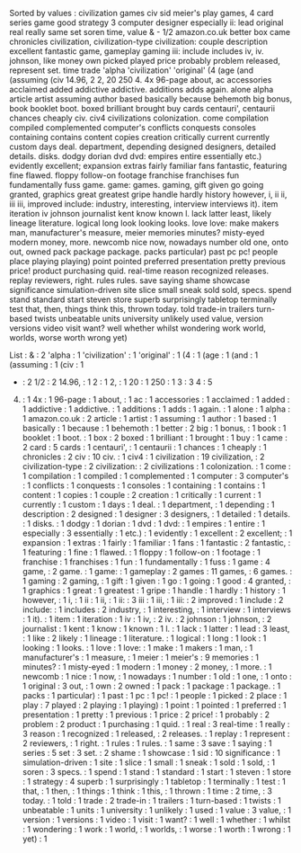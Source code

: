 Sorted by values :
civilization games civ sid meier's play games, 4 card series game good strategy 3 computer designer especially ii: lead original real really same set soren time, value & - 1/2 amazon.co.uk better box came chronicles civilization, civilization-type civilization: couple description excellent fantastic game, gameplay gaming iii: include includes iv, iv. johnson, like money own picked played price probably problem released, represent set. time trade 'alpha 'civilization' 'original' (4 (age (and (assuming (civ 14.96, 2 2, 20 250 4. 4x 96-page about, ac accessories acclaimed added addictive addictive. additions adds again. alone alpha article artist assuming author based basically because behemoth big bonus, book booklet boot. boxed brilliant brought buy cards centauri', centaurii chances cheaply civ. civ4 civilizations colonization. come compilation compiled complemented computer's conflicts conquests consoles containing contains content copies creation critically current currently custom days deal. department, depending designed designers, detailed details. disks. dodgy dorian dvd dvd: empires entire essentially etc.) evidently excellent; expansion extras fairly familiar fans fantastic, featuring fine flawed. floppy follow-on footage franchise franchises fun fundamentally fuss game. game: games. gaming, gift given go going granted, graphics great greatest gripe handle hardly history however, i, ii ii, iii iii, improved include: industry, interesting, interview interviews it). item iteration iv johnson journalist kent know known l. lack latter least, likely lineage literature. logical long look looking looks. love love: make makers man, manufacturer's measure, meier memories minutes? misty-eyed modern money, more. newcomb nice now, nowadays number old one, onto out, owned pack package package. packs particular) past pc pc! people place playing playing) point pointed preferred presentation pretty previous price! product purchasing quid. real-time reason recognized releases. replay reviewers, right. rules rules. save saying shame showcase significance simulation-driven site slice small sneak sold sold, specs. spend stand standard start steven store superb surprisingly tabletop terminally test that, then, things think this, thrown today. told trade-in trailers turn-based twists unbeatable units university unlikely used value, version versions video visit want? well whether whilst wondering work world, worlds, worse worth wrong yet) 

List :
& : 2
'alpha : 1
'civilization' : 1
'original' : 1
(4 : 1
(age : 1
(and : 1
(assuming : 1
(civ : 1
- : 2
1/2 : 2
14.96, : 1
2 : 1
2, : 1
20 : 1
250 : 1
3 : 3
4 : 5
4. : 1
4x : 1
96-page : 1
about, : 1
ac : 1
accessories : 1
acclaimed : 1
added : 1
addictive : 1
addictive. : 1
additions : 1
adds : 1
again. : 1
alone : 1
alpha : 1
amazon.co.uk : 2
article : 1
artist : 1
assuming : 1
author : 1
based : 1
basically : 1
because : 1
behemoth : 1
better : 2
big : 1
bonus, : 1
book : 1
booklet : 1
boot. : 1
box : 2
boxed : 1
brilliant : 1
brought : 1
buy : 1
came : 2
card : 5
cards : 1
centauri', : 1
centaurii : 1
chances : 1
cheaply : 1
chronicles : 2
civ : 10
civ. : 1
civ4 : 1
civilization : 19
civilization, : 2
civilization-type : 2
civilization: : 2
civilizations : 1
colonization. : 1
come : 1
compilation : 1
compiled : 1
complemented : 1
computer : 3
computer's : 1
conflicts : 1
conquests : 1
consoles : 1
containing : 1
contains : 1
content : 1
copies : 1
couple : 2
creation : 1
critically : 1
current : 1
currently : 1
custom : 1
days : 1
deal. : 1
department, : 1
depending : 1
description : 2
designed : 1
designer : 3
designers, : 1
detailed : 1
details. : 1
disks. : 1
dodgy : 1
dorian : 1
dvd : 1
dvd: : 1
empires : 1
entire : 1
especially : 3
essentially : 1
etc.) : 1
evidently : 1
excellent : 2
excellent; : 1
expansion : 1
extras : 1
fairly : 1
familiar : 1
fans : 1
fantastic : 2
fantastic, : 1
featuring : 1
fine : 1
flawed. : 1
floppy : 1
follow-on : 1
footage : 1
franchise : 1
franchises : 1
fun : 1
fundamentally : 1
fuss : 1
game : 4
game, : 2
game. : 1
game: : 1
gameplay : 2
games : 11
games, : 6
games. : 1
gaming : 2
gaming, : 1
gift : 1
given : 1
go : 1
going : 1
good : 4
granted, : 1
graphics : 1
great : 1
greatest : 1
gripe : 1
handle : 1
hardly : 1
history : 1
however, : 1
i, : 1
ii : 1
ii, : 1
ii: : 3
iii : 1
iii, : 1
iii: : 2
improved : 1
include : 2
include: : 1
includes : 2
industry, : 1
interesting, : 1
interview : 1
interviews : 1
it). : 1
item : 1
iteration : 1
iv : 1
iv, : 2
iv. : 2
johnson : 1
johnson, : 2
journalist : 1
kent : 1
know : 1
known : 1
l. : 1
lack : 1
latter : 1
lead : 3
least, : 1
like : 2
likely : 1
lineage : 1
literature. : 1
logical : 1
long : 1
look : 1
looking : 1
looks. : 1
love : 1
love: : 1
make : 1
makers : 1
man, : 1
manufacturer's : 1
measure, : 1
meier : 1
meier's : 9
memories : 1
minutes? : 1
misty-eyed : 1
modern : 1
money : 2
money, : 1
more. : 1
newcomb : 1
nice : 1
now, : 1
nowadays : 1
number : 1
old : 1
one, : 1
onto : 1
original : 3
out, : 1
own : 2
owned : 1
pack : 1
package : 1
package. : 1
packs : 1
particular) : 1
past : 1
pc : 1
pc! : 1
people : 1
picked : 2
place : 1
play : 7
played : 2
playing : 1
playing) : 1
point : 1
pointed : 1
preferred : 1
presentation : 1
pretty : 1
previous : 1
price : 2
price! : 1
probably : 2
problem : 2
product : 1
purchasing : 1
quid. : 1
real : 3
real-time : 1
really : 3
reason : 1
recognized : 1
released, : 2
releases. : 1
replay : 1
represent : 2
reviewers, : 1
right. : 1
rules : 1
rules. : 1
same : 3
save : 1
saying : 1
series : 5
set : 3
set. : 2
shame : 1
showcase : 1
sid : 10
significance : 1
simulation-driven : 1
site : 1
slice : 1
small : 1
sneak : 1
sold : 1
sold, : 1
soren : 3
specs. : 1
spend : 1
stand : 1
standard : 1
start : 1
steven : 1
store : 1
strategy : 4
superb : 1
surprisingly : 1
tabletop : 1
terminally : 1
test : 1
that, : 1
then, : 1
things : 1
think : 1
this, : 1
thrown : 1
time : 2
time, : 3
today. : 1
told : 1
trade : 2
trade-in : 1
trailers : 1
turn-based : 1
twists : 1
unbeatable : 1
units : 1
university : 1
unlikely : 1
used : 1
value : 3
value, : 1
version : 1
versions : 1
video : 1
visit : 1
want? : 1
well : 1
whether : 1
whilst : 1
wondering : 1
work : 1
world, : 1
worlds, : 1
worse : 1
worth : 1
wrong : 1
yet) : 1
